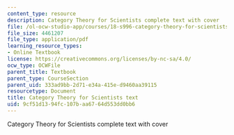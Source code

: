 ```yaml
---
content_type: resource
description: Category Theory for Scientists complete text with cover
file: /ol-ocw-studio-app/courses/18-s996-category-theory-for-scientists-spring-2013/9cf51d1394fc107baa6764d553dd0bb6_MIT18_S996S13_textbook.pdf
file_size: 4461207
file_type: application/pdf
learning_resource_types:
- Online Textbook
license: https://creativecommons.org/licenses/by-nc-sa/4.0/
ocw_type: OCWFile
parent_title: Textbook
parent_type: CourseSection
parent_uid: 333ad9bb-2d71-e34a-415e-d9460aa39115
resourcetype: Document
title: Category Theory for Scientists text
uid: 9cf51d13-94fc-107b-aa67-64d553dd0bb6
---
```

Category Theory for Scientists complete text with cover
